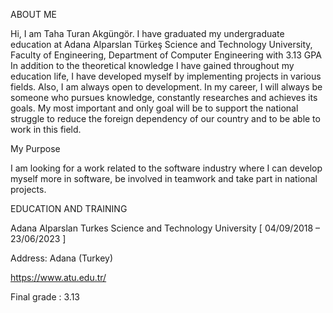 ABOUT ME

Hi, I am Taha Turan Akgüngör. I have graduated my undergraduate education at Adana Alparslan Türkeş Science and Technology University, Faculty of Engineering, Department of Computer Engineering with 3.13 GPA
In addition to the theoretical knowledge I have gained throughout my education life, I have developed myself by implementing projects in various fields. Also, I am always open to development.
In my career, I will always be someone who pursues knowledge, constantly researches and achieves its goals. My most important and only goal will be to support the national struggle to reduce the foreign dependency of our country and to be able to work in this field.

My Purpose

I am looking for a work related to the software industry where I can develop myself more in software, be involved in teamwork and take part in national projects.

EDUCATION AND TRAINING

Adana Alparslan Turkes Science and Technology University [ 04/09/2018 – 23/06/2023 ]

Address: Adana (Turkey)

https://www.atu.edu.tr/

Final grade : 3.13
